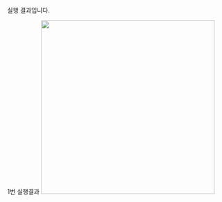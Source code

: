 실행 결과입니다.

1번 실행결과
<img
src = "https://github.com/skwldwld/PP1_Project1/blob/main/screenshots/스크린샷%202023-09-05%20오후%204.48.30.png?raw=true" width = "400">
